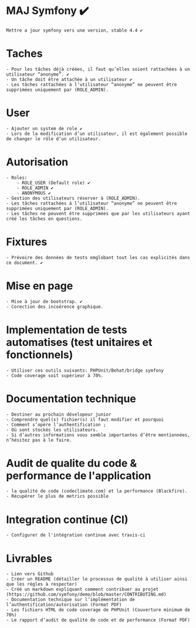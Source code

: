 # MAJ Symfony :heavy_check_mark:
    Mettre a jour symfony vers une version, stable 4.4 ✔


# Taches
    - Pour les tâches déjà créées, il faut qu’elles soient rattachées à un utilisateur “anonyme”. ✔
    - Un tâche doit être attachée à un utilisateur ✔
    - Les tâches rattachées à l’utilisateur “anonyme” ne peuvent être supprimées uniquement par (ROLE_ADMIN).


# User
    - Ajouter un system de role ✔
    - Lors de la modification d’un utilisateur, il est également possible de changer le rôle d’un utilisateur.

# Autorisation
    - Roles:
        - ROLE_USER (Default role) ✔
        - ROLE_ADMIN ✔
        - ANONYMOUS ✔
    - Gestion des utilisateurs réserver à (ROLE_ADMIN).
    - Les tâches rattachées à l’utilisateur “anonyme” ne peuvent être supprimées uniquement par (ROLE_ADMIN).
    - Les tâches ne peuvent être supprimées que par les utilisateurs ayant créé les tâches en questions.
   

# Fixtures
    - Prévoire des données de tests emglobant tout les cas explicités dans ce document. ✔


# Mise en page
    - Mise à jour de bootstrap. ✔
    - Corection des incoérence graphique.


# Implementation de tests automatises (test unitaires et fonctionnels)
    - Utiliser ces outils suivants: PHPUnit/Behat/bridge symfony
    - Code coverage soit supérieur à 70%.


# Documentation technique
    - Destiner au prochain dévelopeur junior
    - Comprendre quel(s) fichier(s) il faut modifier et pourquoi
    - Comment s’opère l’authentification ;
    - Où sont stockés les utilisateurs.
    - Si d’autres informations vous semble importantes d’être mentionnées, n’hésitez pas à le faire.


# Audit de qualite du code & performance de l'application
    - la qualité de code (codeclimate.com) et la performance (Blackfire).
    - Récupérer le plus de metrics possible


# Integration continue (CI)
    - Configurer de l'intégration continue avec travis-ci


# Livrables
    - Lien vers Github
    - Créer un README (détailler le processus de qualité à utiliser ainsi que les règles à respecter)
    - Créé un markdown expliquant comment contribuer au projet (https://github.com/symfony/demo/blob/master/CONTRIBUTING.md)
    - Documentation technique sur l’implémentation de l’authentification/autorisation (Format PDF)
    - Les fichiers HTML de code coverage de PHPUnit (Couverture minimum de 70%)
    - Le rapport d’audit de qualité de code et de performance (Format PDF)